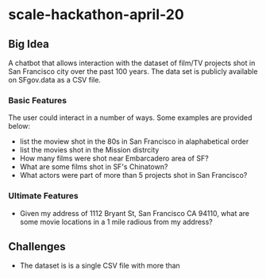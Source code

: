# scale-hackathon-april-20

## Big Idea
A chatbot that allows interaction with the dataset of film/TV projects shot in San Francisco city over the past 100 years. 
The data set is publicly available on SFgov.data as a CSV file. 

### Basic Features
The user could interact in a number of ways. Some examples are provided below:  
- list the moview shot in the 80s in San Francisco in alaphabetical order
- list the movies shot in the Mission distrcity
- How many films were shot near Embarcadero area of SF?
- What are some films shot in SF's Chinatown?
- What actors were part of more than 5 projects shot in San Francisco? 


### Ultimate Features

- Given my address of 1112 Bryant St, San Francisco CA 94110, what are some movie locations in a 1 mile radious from my address?




## Challenges

- The dataset is is a single CSV file with more than
